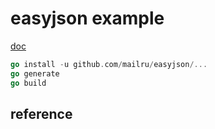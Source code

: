 # easyjson example

[doc](https://github.com/mailru/easyjson)

```Go
go install -u github.com/mailru/easyjson/...
go generate
go build
```


## reference

